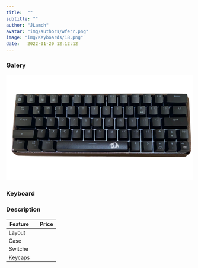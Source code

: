 ```yaml
---
title:  ""
subtitle: ""
author: "JLamch"
avatar: "img/authors/wferr.png"
image: "img/Keyboards/18.png"
date:   2022-01-20 12:12:12
---
```

### Galery
![](img/keyboards/18.png)
 
### Keyboard


### Description

|   Feature     |               | Price  |
| ------------- |:-------------:| -----: |
| Layout        |       |        |
| Case          |       |        |
| Switche       |       |        |
| Keycaps       |       |        |